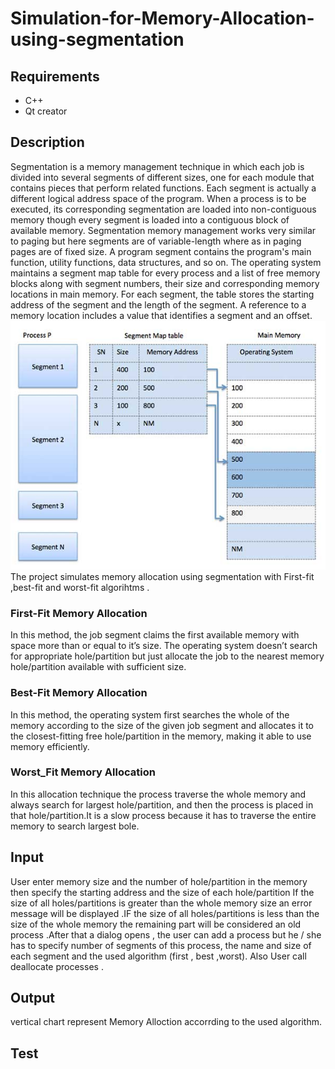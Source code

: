 # Simulation-for-Memory-Allocation-using-segmentation
## Requirements 
- C++ 
- Qt creator 
## Description
Segmentation is a memory management technique in which each job is divided into several segments of different sizes, one for each module that contains pieces that perform related functions. Each segment is actually a different logical address space of the program.  When a process is to be executed, its corresponding segmentation are loaded into non-contiguous memory though every segment is loaded into a contiguous block of available memory.  Segmentation memory management works very similar to paging but here segments are of variable-length where as in paging pages are of fixed size.  A program segment contains the program's main function, utility functions, data structures, and so on. The operating system maintains a segment map table for every process and a list of free memory blocks along with segment numbers, their size and corresponding memory locations in main memory. For each segment, the table stores the starting address of the segment and the length of the segment. A reference to a memory location includes a value that identifies a segment and an offset.  
![](segment_map_table.jpg)
The project simulates memory allocation using segmentation with First-fit ,best-fit and worst-fit algorihtms .
### First-Fit Memory Allocation
In this method, the job segment claims the first available memory with space more than or equal to it’s size. The operating system doesn’t search for appropriate hole/partition but just allocate the job to the nearest memory hole/partition available with sufficient size.
### Best-Fit Memory Allocation 
In this method, the operating system first searches the whole of the memory according to the size of the given job segment and allocates it to the closest-fitting free hole/partition in the memory, making it able to use memory efficiently. 
### Worst_Fit Memory Allocation
In this allocation technique the process traverse the whole memory and always search for largest hole/partition, and then the process is placed in that hole/partition.It is a slow process because it has to traverse the entire memory to search largest bole. 
## Input 
User enter memory size and the number of hole/partition in the memory then specify the starting address and the size of each hole/partition If the size of all holes/partitions is greater than the whole memory size an error message will be displayed .IF the size of all holes/partitions is less than the size of the whole memory the remaining part will be considered an old process .After that a dialog opens , the user can add a process but he / she has to specify number of segments of this process, the name and size  of each segment and the used algorithm (first , best ,worst).
Also User call deallocate processes .
## Output 
vertical chart represent Memory Alloction accorrding to the used algorithm.   
## Test 
